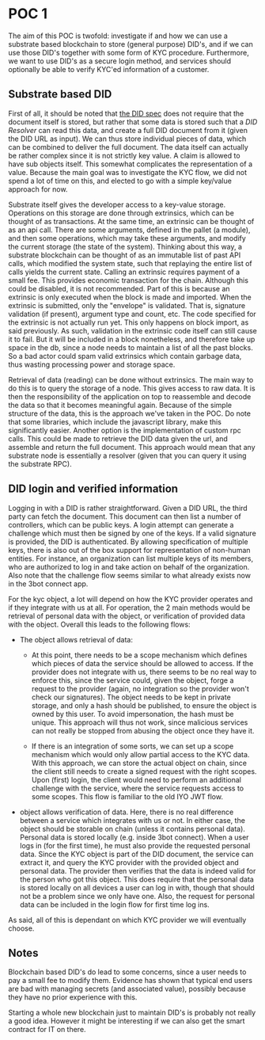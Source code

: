 # POC 1

The aim of this POC is twofold: investigate if and how we can use a substrate
based blockchain to store (general purpose) DID's, and if we can use those
DID's together with some form of KYC procedure. Furthermore, we want to use DID's
as a secure login method, and services should optionally be able to verify KYC'ed
information of a customer.

## Substrate based DID

First of all, it should be noted that [the DID spec](https://www.w3.org/TR/did-core/)
does not require that the document itself is stored, but rather that some data
is stored such that a _DID Resolver_ can read this data, and create a full
DID document from it (given the DID URL as input). We can thus store individual
pieces of data, which can be combined to deliver the full document. The data itself
can actually be rather complex since it is not strictly key value. A claim is allowed
to have sub objects itself. This somewhat complicates the representation of a
value. Because the main goal was to investigate the KYC flow, we did not spend
a lot of time on this, and elected to go with a simple key/value approach for now.

Substrate itself gives the developer access to a key-value storage. Operations
on this storage are done through extrinsics, which can be thought of as transactions.
At the same time, an extrinsic can be thought of as an api call. There are some
arguments, defined in the pallet (a module), and then some operations, which may
take these arguments, and modify the current storage (the state of the system).
Thinking about this way, a substrate blockchain can be thought of as an immutable
list of past API calls, which modified the system state, such that replaying the
entire list of calls yields the current state. Calling an extrinsic requires payment
of a small fee. This provides economic transaction for the chain. Although this
could be disabled, it is not recommended. Part of this is because an extrinsic
is only executed when the block is made and imported. When the extrinsic is submitted,
only the "envelope" is validated. That is, signature validation (if present), argument
type and count, etc. The code specified for the extrinsic is not actually run yet.
This only happens on block import, as said previously. As such, validation in the
extrinsic code itself can still cause it to fail. But it will be included in a block
nonetheless, and therefore take up space in the db, since a node needs to maintain
a list of all the past blocks. So a bad actor could spam valid extrinsics which
contain garbage data, thus wasting processing power and storage space.

Retrieval of data (reading) can be done without extrinsics. The main way to do
this is to query the storage of a node. This gives access to raw data. It is then
the responsibility of the application on top to reassemble and decode the data
so that it becomes meaningful again. Because of the simple structure of the data,
this is the approach we've taken in the POC. Do note that some libraries, which
include the javascript library, make this significantly easier. Another option
is the implementation of custom rpc calls. This could be made to retrieve the
DID data given the url, and assemble and return the full document. This approach
would mean that any substrate node is essentially a resolver (given that you can
query it using the substrate RPC).

## DID login and verified information

Logging in with a DID is rather straightforward. Given a DID URL, the third party
can fetch the document. This document can then list a number of controllers, which
can be public keys. A login attempt can generate a challenge which must then be
signed by one of the keys. If a valid signature is provided, the DID is authenticated.
By allowing specification of multiple keys, there is also out of the box support
for representation of non-human entities. For instance, an organization can list
multiple keys of its members, who are authorized to log in and take action on behalf
of the organization. Also note that the challenge flow seems similar to what already
exists now in the 3bot connect app.

For the kyc object, a lot will depend on how the KYC provider operates and if
they integrate with us at all. For operation, the 2 main methods would be retrieval
of personal data with the object, or verification of provided data with the object.
Overall this leads to the following flows:

- The object allows retrieval of data:
  - At this point, there needs to be a scope mechanism which defines which pieces
  of data the service should be allowed to access. If the provider does not integrate
  with us, there seems to be no real way to enforce this, since the service could,
  given the object, forge a request to the provider (again, no integration so the
  provider won't check our signatures). The object needs to be kept in private storage,
  and only a hash should be published, to ensure the object is owned by this user.
  To avoid impersonation, the hash must be unique. This approach will thus not work,
  since malicious services can not really be stopped from abusing the object once
  they have it.

  - If there is an integration of some sorts, we can set up a scope mechanism which
  would only allow partial access to the KYC data. With this approach, we can
  store the actual object on chain, since the client still needs to create a signed
  request with the right scopes. Upon (first) login, the client would need to perform
  an additional challenge with the service, where the service requests access to
  some scopes. This flow is familiar to the old IYO JWT flow.

- object allows verification of data.
Here, there is no real difference between a service which integrates with us or not.
In either case, the object should be storable on chain (unless it contains personal
data). Personal data is stored locally (e.g. inside 3bot connect). When a user logs
in (for the first time), he must also provide the requested personal data. Since
the KYC object is part of the DID document, the service can extract it, and query
the KYC provider with the provided object and personal data. The provider then
verifies that the data is indeed valid for the person who got this object. This
does require that the personal data is stored locally on all devices a user can
log in with, though that should not be a problem since we only have one. Also,
the request for personal data can be included in the login flow for first time
log ins.

As said, all of this is dependant on which KYC provider we will eventually choose.

## Notes

Blockchain based DID's do lead to some concerns, since a user needs to pay a small
fee to modify them. Evidence has shown that typical end users are bad with managing
secrets (and associated value), possibly because they have no prior experience with
this.

Starting a whole new blockchain just to maintain DID's is probably not really a
good idea. However it might be interesting if we can also get the smart contract
for IT on there.

